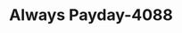 ---
f_zip-code: 43119
f_state-code: OH
title: Always Payday-4088
f_phone: 614-870-0700
f_city-only: Galloway
f_address: 5620 Hall Road Galloway
f_location-unique-id: '4088'
slug: always-payday-4088
updated-on: '2024-05-30T13:46:58.046Z'
created-on: '2024-05-30T13:36:59.803Z'
published-on: '2024-05-30T13:54:32.469Z'
f_city-state: cms/city/galloway-oh.md
f_company: cms/company/always-payday.md
f_state: cms/state/ohio.md
layout: '[payday-loan].html'
tags: payday-loan
---